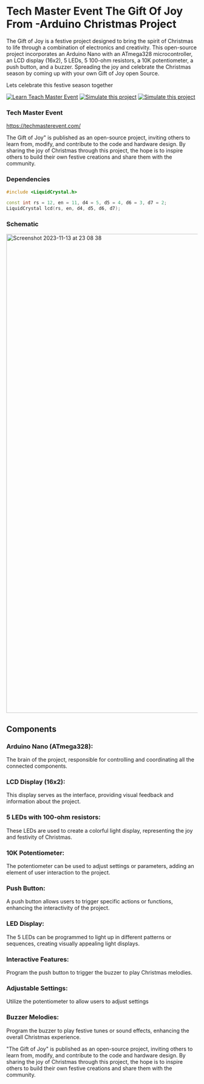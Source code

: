 # Tech Master Event The Gift Of Joy From -Arduino Christmas Project
The Gift of Joy is a festive project designed to bring the spirit of Christmas to life through a combination of 
electronics and creativity. This open-source project incorporates an Arduino Nano with an ATmega328 microcontroller, 
an LCD display (16x2), 5 LEDs, 5 100-ohm resistors, a 10K potentiometer, a push button, and a buzzer. Spreading the joy and celebrate the Christmas season by coming up with your own Gift of Joy open Source. 

Lets celebrate this festive season together 

<a href="https://techmasterevent.com/learn" target="_parent"><img src="https://img.shields.io/badge/Learn Teach Master Event-orange " alt="Learn Teach Master Event"/></a> <a href="https://www.tinkercad.com/things/eoOamRD5ktc-a-gift-of-joy/editel" target="_parent"><img src="https://img.shields.io/badge/Simulate this Project-puple " alt="Simulate this project"/></a> <a href="https://www.tinkercad.com/things/eoOamRD5ktc-a-gift-of-joy/editel" target="_parent"><img src="https://img.shields.io/badge/Simulate this Project-
purple" alt="Simulate this project"/></a>
### Tech Master Event


https://techmasterevent.com/

The Gift of Joy" is published as an open-source project, inviting others to learn from, modify, and contribute to the code and hardware design. By sharing the joy of Christmas through this project, the hope is to inspire others to build their own festive creations and share them with the community.

### Dependencies
```C++
#include <LiquidCrystal.h>
```

```C++
const int rs = 12, en = 11, d4 = 5, d5 = 4, d6 = 3, d7 = 2;
LiquidCrystal lcd(rs, en, d4, d5, d6, d7);
```

### Schematic 
<img width="1260" alt="Screenshot 2023-11-13 at 23 08 38" src="https://github.com/edwards698/TME-A-Gift-Of-Joy/assets/72227750/e1c0eaee-57d1-4f8b-86c9-a376c4821e1f">


## Components 
### Arduino Nano (ATmega328):
The brain of the project, responsible for controlling and coordinating all the connected components.

### LCD Display (16x2): 
This display serves as the interface, providing visual feedback and information about the project.

### 5 LEDs with 100-ohm resistors: 
These LEDs are used to create a colorful light display, representing the joy and festivity of Christmas.

### 10K Potentiometer: 
The potentiometer can be used to adjust settings or parameters, adding an element of user interaction to the project.

### Push Button:
A push button allows users to trigger specific actions or functions, enhancing the interactivity of the project.

### LED Display: 
The 5 LEDs can be programmed to light up in different patterns or sequences, creating visually appealing light displays.

### Interactive Features:
Program the push button to trigger the buzzer to play Christmas melodies.

### Adjustable Settings:
Utilize the potentiometer to allow users to adjust settings

### Buzzer Melodies: 
Program the buzzer to play festive tunes or sound effects, enhancing the overall Christmas experience.

"The Gift of Joy" is published as an open-source project, inviting others to learn from, modify, and contribute to the code and hardware design. By sharing the joy of Christmas through this project, the hope is to inspire others to build their own festive creations and share them with the community.
